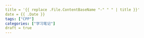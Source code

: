 ```yaml
---
title = '{{ replace .File.ContentBaseName "-" " " | title }}'
date = {{ .Date }}
tags: ["CPP"]
categories: ["学习笔记"]
draft = true
---
```

